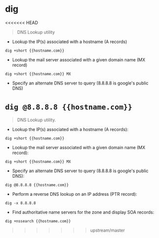 # dig

<<<<<<< HEAD
> DNS Lookup utility

- Lookup the IP(s) associated with a hostname (A records)

`dig +short {{hostname.com}}`

- Lookup the mail server associated with a given domain name (MX record)

`dig +short {{hostname.com}} MX`

- Specify an alternate DNS server to query (8.8.8.8 is google's public DNS)

`dig @8.8.8.8 {{hostname.com}}`
=======
> DNS Lookup utility.

- Lookup the IP(s) associated with a hostname (A records):

`dig +short {{hostname.com}}`

- Lookup the mail server associated with a given domain name (MX record):

`dig +short {{hostname.com}} MX`

- Specify an alternate DNS server to query (8.8.8.8 is google's public DNS):

`dig @8.8.8.8 {{hostname.com}}`

- Perform a reverse DNS lookup on an IP address (PTR record):

`dig -x 8.8.8.8`

- Find authoritative name servers for the zone and display SOA records:

`dig +nssearch {{hostname.com}}`
>>>>>>> upstream/master
